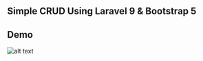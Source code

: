 ## Simple CRUD Using Laravel 9 & Bootstrap 5

## Demo
![alt text](https://github.com/wahyukusumo/Programming_2/blob/main/docs/demo.gif?raw=true)